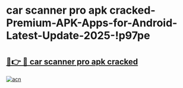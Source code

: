 # car scanner pro apk cracked-Premium-APK-Apps-for-Android-Latest-Update-2025-!p97pe

# <h2><a href="https://googleone.com">🔗👉 🔴 car scanner pro apk cracked</a></h2>

[![acn](https://github.com/user-attachments/assets/0f9c940e-d8b0-45ae-aac7-cd30a18b3e1c)](https://googleone.com)

